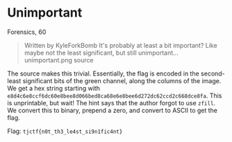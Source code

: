 # Unimportant
Forensics, 60

>  Written by KyleForkBomb
>  It's probably at least a bit important? Like maybe not the least significant, but still unimportant... unimportant.png source

The source makes this trivial. Essentially, the flag is encoded in the second-least significant bits of the green channel, along the columns of the image. We get a hex string starting with `e8d4c6e8ccf6dc60e8bee8d066bed8ca68e6e8bee6d272dc62ccd2c668dce8fa`. This is unprintable, but wait! The hint says that the author forgot to use `zfill`. We convert this to binary, prepend a zero, and convert to ASCII to get the flag.

Flag: `tjctf{n0t_th3_le4st_si9n1fic4nt}`